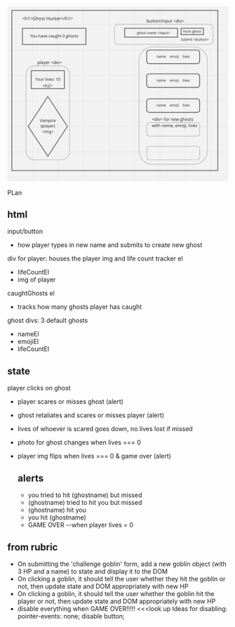 ![wireframe for fighter-game](./assets/ghost-hunter-wireframe.png)

<!-- ## The Golden Rule:

🦸 🦸‍♂️ `Stop starting and start finishing.` 🏁

If you work on more than one feature at a time, you are guaranteed to multiply your bugs and your anxiety.

## Making a plan

1. **Make a drawing of your app. Simple "wireframes"**
1. **Look at the drawing and name the HTML elements you'll need to realize your vision**
1. **Look at the drawing and imagine using the app. What _state_ do you need to track?**
1. **For each HTML element ask: Why do I need this? (i.e., "we need div to display the results in")**
1. **Once we know _why_ we need each element, think about how to implement the "Why" as a "How" (i.e., `resultsEl.textContent = newResults`)**
1. **Find all the 'events' (user clicks, form submit, on load etc) in your app. Ask one by one, "What happens when" for each of these events. Does any state change? Does any DOM update?**
1. **Think about how to validate each of your features according to a Definition of Done. (Hint: console.log usually helps here.)**
1. **Consider what features _depend_ on what other features. Use this dependency logic to figure out what order to complete tasks.**

Additional considerations:

-   Ask: which of your HTML elements need to be hard coded, and which need to be dynamically generated?
-   Consider your data model.
    -   What kinds of objects (i.e., Dogs, Friends, Todos, etc) will you need?
    -   What are the key/value pairs?
    -   What arrays might you need?
    -   What needs to live in a persistence layer?
-   Is there some state we need to initialize?
-   Ask: should any of this work be abstracted into functions? (i.e., is the work complicated? can it be reused?) -->

PLan

## html
input/button
- how player types in new name and submits to create new ghost

div for player: houses the player img and life count tracker el
- lifeCountEl
- img of player

caughtGhosts el
- tracks how many ghosts player has caught

ghost divs: 3 default ghosts
- nameEl
- emojiEl
- lifeCountEl

## state
<!-- player lifeCount
- alert when ghost 'scares' player -->

<!-- ghosts (lifeCount, name, emoji)
 - alerts
 - emoji changes from ghost 👻  to tombstone 🪦 when ghost lives = 0
 - default ghost 'Dearly Departed#1-50' w/ 3 lives -->
 
<!-- caughtGhostsEl counter
 - adds 1 when ghost lives === 0 -->

<!-- ## events 
player clicks hunt ghost button
- new ghost is made w/ default or chosen name, assigned 3 lives
- ghost is pushed into the array -->

player clicks on ghost
- player scares or misses ghost (alert)
- ghost retaliates and scares or misses player (alert)
- lives of whoever is scared goes down, no lives lost if missed
- photo for ghost changes when lives === 0
- player img flips when lives === 0 & game over (alert)

    ## alerts
    - you tried to hit (ghostname) but missed
    - (ghostname) tried to hit you but missed
    - (ghostname) hit you
    - you hit (ghostname)
    - GAME OVER
        --when player lives = 0

## from rubric
- On submitting the 'challenge goblin' form, add a new goblin object (with 3 HP and a name) to state and display it to the DOM
- On clicking a goblin, it should tell the user whether they hit the goblin or not, then update state and DOM appropriately with new HP
- On clicking a goblin, it should tell the user whether the goblin hit the player or not, then update state and DOM appropriately with new HP
- disable everything when GAME OVER!!!!! <<<look up
    Ideas for disabling:
        pointer-events: none;
        disable button;